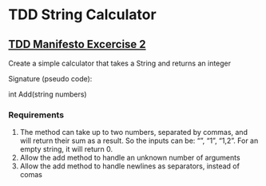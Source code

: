 # TDD String Calculator

## [TDD Manifesto Excercise 2](https://tddmanifesto.com/exercises/)

Create a simple calculator that takes a String and returns an integer

Signature (pseudo code):

int Add(string numbers)

### Requirements

1. The method can take up to two numbers, separated by commas, and will return their sum as a result. So the inputs can be: “”, “1”, “1,2”. For an empty string, it will return 0.
2. Allow the add method to handle an unknown number of arguments
3. Allow the add method to handle newlines as separators, instead of comas